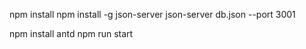 npm install
npm install -g json-server
json-server db.json --port 3001

npm install antd
npm run start
